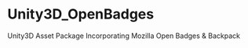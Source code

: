 Unity3D_OpenBadges
==================

Unity3D Asset Package Incorporating Mozilla Open Badges &amp; Backpack
